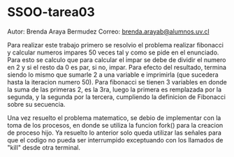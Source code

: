 # SSOO-tarea03
Autor: Brenda Araya Bermudez 
Correo: brenda.arayab@alumnos.uv.cl



Para realizar este trabajo primero se resolvio el problema realizar fibonacci y calcular numeros impares 50 veces tal y como se pide en el enunciado. Para esto se calculo que para calcular el impar se debe de dividir el numero en 2 y si el resto da 0 es par, si no, impar. Para efecto del resultado, termina siendo lo mismo que sumarle 2 a una variable e imprimirla (que sucedera hasta la iteracion numero 50).
Para fibonacci se tienen 3 variables en donde la suma de las primeras 2, es la 3ra, luego la primera es remplazada por la segunda, y la segunda por la tercera, cumpliendo la definicion de Fibonacci sobre su secuencia.

Una vez resuelto el problema matematico, se debio de implementar con la toma de los procesos, en donde se utiliza la funcion fork() para la creacion de proceso hijo. Ya resuelto lo anterior solo queda utilizar las señales para que el codigo no pueda ser interrumpido exceptuando con los llamados de "kill" desde otra terminal.
